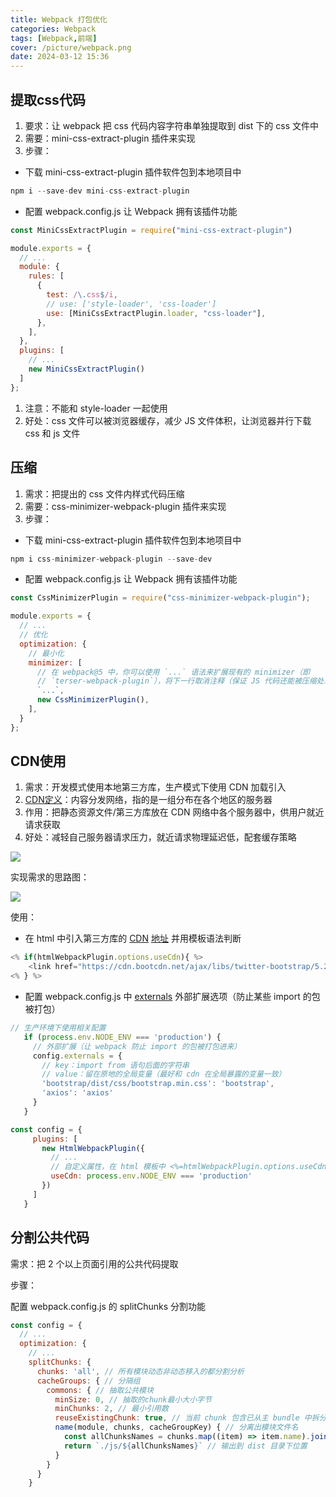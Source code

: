 ```yaml
---
title: Webpack 打包优化
categories: Webpack
tags: [Webpack,前端]
cover: /picture/webpack.png
date: 2024-03-12 15:36
---
```


## 提取css代码

1.  要求：让 webpack 把 css 代码内容字符串单独提取到 dist 下的 css 文件中
2.  需要：mini-css-extract-plugin 插件来实现
3.  步骤：

-   下载 mini-css-extract-plugin 插件软件包到本地项目中

```javascript
npm i --save-dev mini-css-extract-plugin
```

-   配置 webpack.config.js 让 Webpack 拥有该插件功能

```javascript
const MiniCssExtractPlugin = require("mini-css-extract-plugin")

module.exports = {
  // ...
  module: {
    rules: [
      {
        test: /\.css$/i,
        // use: ['style-loader', 'css-loader']
        use: [MiniCssExtractPlugin.loader, "css-loader"],
      },
    ],
  },
  plugins: [
    // ...
    new MiniCssExtractPlugin()
  ]
};
```

1.  注意：不能和 style-loader 一起使用
2.  好处：css 文件可以被浏览器缓存，减少 JS 文件体积，让浏览器并行下载 css 和 js 文件

## 压缩

1.  需求：把提出的 css 文件内样式代码压缩
2.  需要：css-minimizer-webpack-plugin 插件来实现
3.  步骤：

-   下载 mini-css-extract-plugin 插件软件包到本地项目中

```javascript
npm i css-minimizer-webpack-plugin --save-dev 
```

-   配置 webpack.config.js 让 Webpack 拥有该插件功能

```javascript
const CssMinimizerPlugin = require("css-minimizer-webpack-plugin");

module.exports = {
  // ...
  // 优化
  optimization: {
    // 最小化
    minimizer: [
      // 在 webpack@5 中，你可以使用 `...` 语法来扩展现有的 minimizer（即 
      // `terser-webpack-plugin`），将下一行取消注释（保证 JS 代码还能被压缩处理）
      `...`,
      new CssMinimizerPlugin(),
    ],
  }
};
```

## CDN使用

1.  需求：开发模式使用本地第三方库，生产模式下使用 CDN 加载引入
2.  [CDN定义](https://developer.mozilla.org/zh-CN/docs/Glossary/CDN "CDN定义")：内容分发网络，指的是一组分布在各个地区的服务器
3.  作用：把静态资源文件/第三方库放在 CDN 网络中各个服务器中，供用户就近请求获取
4.  好处：减轻自己服务器请求压力，就近请求物理延迟低，配套缓存策略

![](image-20230518104603049_jUZiOLRwgT.png)

实现需求的思路图：

![](image-20230518104625088_X4HNTVPPTP.png)

使用：

-   在 html 中引入第三方库的 [CDN](https://www.bootcdn.cn/ "CDN") [地址](https://www.bootcdn.cn/ "地址") 并用模板语法判断

```javascript
<% if(htmlWebpackPlugin.options.useCdn){ %>
    <link href="https://cdn.bootcdn.net/ajax/libs/twitter-bootstrap/5.2.3/css/bootstrap.min.css" rel="stylesheet">
<% } %>
```

-   配置 webpack.config.js 中 [externals](https://webpack.docschina.org/configuration/externals "externals") 外部扩展选项（防止某些 import 的包被打包）

```javascript
// 生产环境下使用相关配置
   if (process.env.NODE_ENV === 'production') {
     // 外部扩展（让 webpack 防止 import 的包被打包进来）
     config.externals = {
       // key：import from 语句后面的字符串
       // value：留在原地的全局变量（最好和 cdn 在全局暴露的变量一致）
       'bootstrap/dist/css/bootstrap.min.css': 'bootstrap',
       'axios': 'axios'
     }
   }
```

```javascript
const config = {
     plugins: [
       new HtmlWebpackPlugin({
         // ...
         // 自定义属性，在 html 模板中 <%=htmlWebpackPlugin.options.useCdn%> 访问使用
         useCdn: process.env.NODE_ENV === 'production'
       })
     ]
   }
```

## 分割公共代码

需求：把 2 个以上页面引用的公共代码提取

步骤：

配置 webpack.config.js 的 splitChunks 分割功能

```javascript
const config = {
  // ...
  optimization: {
    // ...
    splitChunks: {
      chunks: 'all', // 所有模块动态非动态移入的都分割分析
      cacheGroups: { // 分隔组
        commons: { // 抽取公共模块
          minSize: 0, // 抽取的chunk最小大小字节
          minChunks: 2, // 最小引用数
          reuseExistingChunk: true, // 当前 chunk 包含已从主 bundle 中拆分出的模块，则它将被重用
          name(module, chunks, cacheGroupKey) { // 分离出模块文件名
            const allChunksNames = chunks.map((item) => item.name).join('~') // 模块名1~模块名2
            return `./js/${allChunksNames}` // 输出到 dist 目录下位置
          }
        }
      }
    } 
 
```
